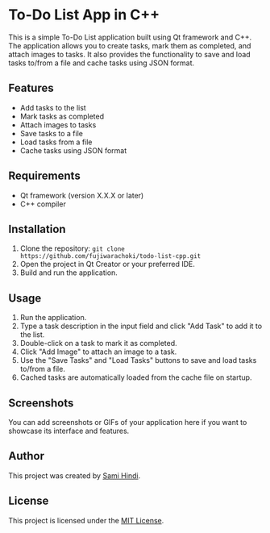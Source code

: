 # To-Do List App in C++

This is a simple To-Do List application built using Qt framework and C++. The application allows you to create tasks, mark them as completed, and attach images to tasks. It also provides the functionality to save and load tasks to/from a file and cache tasks using JSON format.

## Features

- Add tasks to the list
- Mark tasks as completed
- Attach images to tasks
- Save tasks to a file
- Load tasks from a file
- Cache tasks using JSON format

## Requirements

- Qt framework (version X.X.X or later)
- C++ compiler

## Installation

1. Clone the repository: `git clone https://github.com/fujiwarachoki/todo-list-cpp.git`
2. Open the project in Qt Creator or your preferred IDE.
3. Build and run the application.

## Usage

1. Run the application.
2. Type a task description in the input field and click "Add Task" to add it to the list.
3. Double-click on a task to mark it as completed.
4. Click "Add Image" to attach an image to a task.
5. Use the "Save Tasks" and "Load Tasks" buttons to save and load tasks to/from a file.
6. Cached tasks are automatically loaded from the cache file on startup.

## Screenshots

You can add screenshots or GIFs of your application here if you want to showcase its interface and features.

## Author

This project was created by [Sami Hindi](https://samihindi.com).


## License

This project is licensed under the [MIT License](LICENSE).
